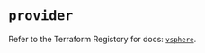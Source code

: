 # `provider`

Refer to the Terraform Registory for docs: [`vsphere`](https://registry.terraform.io/providers/hashicorp/vsphere/2.4.0/docs).
